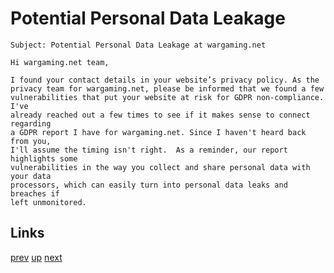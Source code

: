 # Potential Personal Data Leakage

    Subject: Potential Personal Data Leakage at wargaming.net
   
    Hi wargaming.net team,

    I found your contact details in your website’s privacy policy. As the
    privacy team for wargaming.net, please be informed that we found a few
    vulnerabilities that put your website at risk for GDPR non-compliance.  I've
    already reached out a few times to see if it makes sense to connect regarding
    a GDPR report I have for wargaming.net. Since I haven't heard back from you,
    I'll assume the timing isn't right.  As a reminder, our report highlights some
    vulnerabilities in the way you collect and share personal data with your data
    processors, which can easily turn into personal data leaks and breaches if
    left unmonitored.

## Links

[prev](2018-09-17.md) [up](../) [next](2018-09-19.md)
